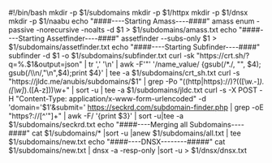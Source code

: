 #!/bin/bash 
mkdir -p $1/subdomains 
mkdir -p $1/httpx 
mkdir -p $1/dnsx 
mkdir -p $1/naabu 
echo "####----Starting Amass----####" 
amass enum -passive -norecursive -noalts -d $1 > $1/subdomains/amass.txt 
echo "####----Starting Assetfinder----####" 
assetfinder --subs-only $1 > $1/subdomains/assetfinder.txt
echo "####----Starting Subfinder----####" 
subfinder -d $1 -o $1/subdomains/subfinder.txt 
curl -sk "https://crt.sh/?q=%.$1&output=json" | tr ',' '\n' | awk -F'"' '/name_value/ {gsub(/\*\./, "", $4); gsub(/\\n/,"\n",$4);print $4}' | tee -a $1/subdomains/crt_sh.txt 
curl -s "https://jldc.me/anubis/subdomains/$1" | grep -Po "((http|https):\/\/)?(([\w.-]*)\.([\w]*)\.([A-z]))\w+" | sort -u | tee -a $1/subdomains/jldc.txt 
curl -s -X POST -H "Content-Type: application/x-www-form-urlencoded" -d 'domain='$1'&submit=' https://seckrd.com/subdomain-finder.php | grep -oE "https?://[^'\"]+" | awk -F/ '{print $3}' | sort -u|tee -a $1/subdomains/seckrd.txt 
echo "####----Merging all Subdomains----####" 
cat $1/subdomains/* |sort -u |anew $1/subdomains/all.txt | tee $1/subdomains/new.txt 
echo "####----DNSX--------#####" 
cat $1/subdomains/new.txt | dnsx -a -resp-only |sort -u > $1/dnsx/dnsx.txt 
